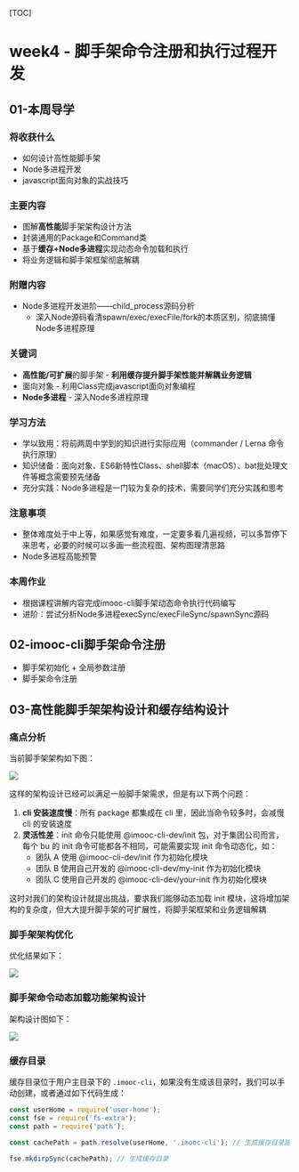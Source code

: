 [TOC]

# week4 - 脚手架命令注册和执行过程开发


## 01-本周导学
### 将收获什么

* 如何设计高性能脚手架
* Node多进程开发
* javascript面向对象的实战技巧

### 主要内容

* 图解**高性能**脚手架架构设计方法
* 封装通用的Package和Command类
* 基于**缓存+Node多进程**实现动态命令加载和执行
* 将业务逻辑和脚手架框架彻底解耦

### 附赠内容

- Node多进程开发进阶——child_process源码分析
  - 深入Node源码看清spawn/exec/execFile/fork的本质区别，彻底搞懂Node多进程原理

### 关键词

- **高性能/可扩展**的脚手架 - **利用缓存提升脚手架性能并解耦业务逻辑**
- 面向对象 - 利用Class完成javascript面向对象编程
- **Node多进程** - 深入Node多进程原理

### 学习方法

- 学以致用：将前两周中学到的知识进行实际应用（commander / Lerna 命令执行原理）
- 知识储备：面向对象、ES6新特性Class、shell脚本（macOS）、bat批处理文件等概念需要预先储备
- 充分实践：Node多进程是一门较为复杂的技术，需要同学们充分实践和思考

### 注意事项

- 整体难度处于中上等，如果感觉有难度，一定要多看几遍视频，可以多暂停下来思考，必要的时候可以多画一些流程图、架构图理清思路
- Node多进程高能预警

### 本周作业

- 根据课程讲解内容完成imooc-cli脚手架动态命令执行代码编写
- 进阶：尝试分析Node多进程execSync/execFileSync/spawnSync源码



## 02-imooc-cli脚手架命令注册

- 脚手架初始化 + 全局参数注册
- 脚手架命令注册



## 03-高性能脚手架架构设计和缓存结构设计

### 痛点分析

当前脚手架架构如下图：

![](https://oss-1252175178.cos.ap-shanghai.myqcloud.com/%E6%85%95%E8%AF%BE%E7%BD%91%E6%9E%B6%E6%9E%84%E5%B8%88%E8%AF%BE%E7%A8%8B/%E8%84%9A%E6%89%8B%E6%9E%B6-%E5%BD%93%E5%89%8D%E6%9E%B6%E6%9E%84%E7%97%9B%E7%82%B9%E5%88%86%E6%9E%90.jpeg)

这样的架构设计已经可以满足一般脚手架需求，但是有以下两个问题：

1. **cli 安装速度慢**：所有 package 都集成在 cli 里，因此当命令较多时，会减慢 cli 的安装速度
2. **灵活性差**：init 命令只能使用 @imooc-cli-dev/init 包，对于集团公司而言，每个 bu 的 init 命令可能都各不相同，可能需要实现 init 命令动态化，如：
   - 团队 A 使用 @imooc-cli-dev/init 作为初始化模块
   - 团队 B 使用自己开发的 @imooc-cli-dev/my-init 作为初始化模块
   - 团队 C 使用自己开发的 @imooc-cli-dev/your-init 作为初始化模块

这时对我们的架构设计就提出挑战，要求我们能够动态加载 init 模块，这将增加架构的复杂度，但大大提升脚手架的可扩展性，将脚手架框架和业务逻辑解耦

### 脚手架架构优化

优化结果如下：

![](https://oss-1252175178.cos.ap-shanghai.myqcloud.com/%E6%85%95%E8%AF%BE%E7%BD%91%E6%9E%B6%E6%9E%84%E5%B8%88%E8%AF%BE%E7%A8%8B/%E8%84%9A%E6%89%8B%E6%9E%B6-%E6%9E%B6%E6%9E%84%E4%BC%98%E5%8C%96.jpeg)

### 脚手架命令动态加载功能架构设计

架构设计图如下：

![](https://oss-1252175178.cos.ap-shanghai.myqcloud.com/%E6%85%95%E8%AF%BE%E7%BD%91%E6%9E%B6%E6%9E%84%E5%B8%88%E8%AF%BE%E7%A8%8B/%E8%84%9A%E6%89%8B%E6%9E%B6-%E5%91%BD%E4%BB%A4%E5%8A%A8%E6%80%81%E5%8A%A0%E8%BD%BD%E5%8A%9F%E8%83%BD%E6%9E%B6%E6%9E%84%E8%AE%BE%E8%AE%A1.jpeg)

### 缓存目录

缓存目录位于用户主目录下的 `.imooc-cli`，如果没有生成该目录时，我们可以手动创建，或者通过如下代码生成：

```js
const userHome = require('user-home');
const fse = require('fs-extra');
const path = require('path');

const cachePath = path.resolve(userHome, '.imooc-cli'); // 生成缓存目录路径

fse.mkdirpSync(cachePath); // 生成缓存目录
```